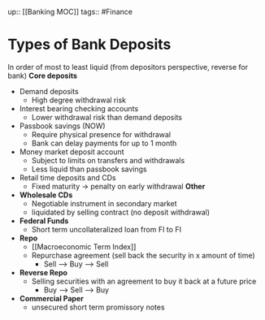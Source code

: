 up:: [[Banking MOC]]
tags:: #Finance 
# Types of Bank Deposits
In order of most to least liquid (from depositors perspective, reverse for bank)
**Core deposits**
- Demand deposits
	- High degree withdrawal risk
- Interest bearing checking accounts
	- Lower withdrawal risk than demand deposits
- Passbook savings (NOW)
	- Require physical presence for withdrawal
	- Bank can delay payments for up to 1 month
- Money market deposit account
	- Subject to limits on transfers and withdrawals
	- Less liquid than passbook savings
- Retail time deposits and CDs
	- Fixed maturity → penalty on early withdrawal
**Other**
- **Wholesale CDs**
	- Negotiable instrument in secondary market
	- liquidated by selling contract (no deposit withdrawal)
- **Federal Funds**
	- Short term uncollateralized loan from FI to FI
- **Repo**
	- [[Macroeconomic Term Index]]
	- Repurchase agreement (sell back the security in x amount of time)
		- Sell --> Buy --> Sell
- **Reverse Repo**
	- Selling securities with an agreement to buy it back at a future price
		- Buy --> Sell --> Buy
- **Commercial Paper**
	- unsecured short term promissory notes